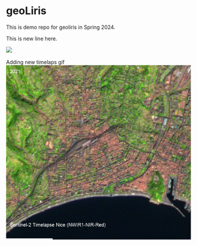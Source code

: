 # geoLiris

This is demo repo for geoliris in Spring 2024.

This is new line here.


![](https://i.gifer.com/4j.gif)


Adding new timelaps gif
![example](Nice_sentinel2_2021to2024_NWIR1NIRRedZoom.gif)